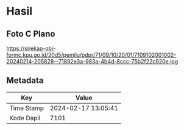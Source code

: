 # Hasil

## Foto C Plano

https://sirekap-obj-formc.kpu.go.id/20d5/pemilu/pdpr/71/09/10/20/01/7109102001002-20240214-205828--71892e3a-983a-4b4d-8ccc-75b2f22c920e.jpg


## Metadata

| Key        | Value               |
| ---------- | ------------------- |
| Time Stamp | 2024-02-17 13:05:41 |
| Kode Dapil | 7101                |



